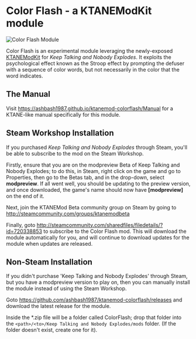 # Color Flash - a KTANEModKit module

![Color Flash Module](https://ashbash1987.github.io/ktanemod-colourflash/Manual/img/Component.png "Color Flash Module")

Color Flash is an experimental module leveraging the newly-exposed [KTANEModKit](https://github.com/keeptalkinggame/ktanemodkit) for _Keep Talking and Nobody Explodes_. It exploits the psychological effect known as the Stroop effect by prompting the defuser with a sequence of color words, but not necessarily in the color that the word indicates.

## The Manual

Visit https://ashbash1987.github.io/ktanemod-colorflash/Manual for a KTANE-like manual specifically for this module.

## Steam Workshop Installation

If you purchased _Keep Talking and Nobody Explodes_ through Steam, you'll be able to subscribe to the mod on the Steam Workshop.

Firstly, ensure that you are on the modpreview Beta of Keep Talking and Nobody Explodes; to do this, in Steam, right click on the game and go to Properties, then go to the Betas tab, and in the drop-down, select __modpreview__. If all went well, you should be updating to the preview version, and once downloaded, the game's name should now have __[modpreview]__ on the end of it.

Next, join the KTANEMod Beta community group on Steam by going to http://steamcommunity.com/groups/ktanemodbeta

Finally, goto http://steamcommunity.com/sharedfiles/filedetails/?id=720338853 to subscribe to the Color Flash mod. This will download the module automatically for you, and will continue to download updates for the module when updates are released.

## Non-Steam Installation

If you didn't purchase 'Keep Talking and Nobody Explodes' through Steam, but you have a modpreview version to play on, then you can manually install the module instead of using the Steam Workshop.

Goto https://github.com/ashbash1987/ktanemod-colorflash/releases and download the latest release for the module.

Inside the *.zip file will be a folder called ColorFlash; drop that folder into the `<path>/<to>/Keep Talking and Nobody Explodes/mods` folder. (If the folder doesn't exist, create one for it).
